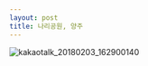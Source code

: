 ```yaml
---
layout: post
title: 나리공원, 양주
---
```


![kakaotalk_20180203_162900140](https://user-images.githubusercontent.com/26464535/35765032-93ffa214-08ff-11e8-9bf4-f4a6f323c549.jpg)
